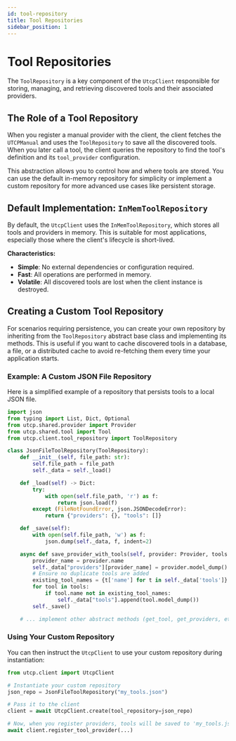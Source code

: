 ```yaml
---
id: tool-repository
title: Tool Repositories
sidebar_position: 1
---
```


# Tool Repositories

The `ToolRepository` is a key component of the `UtcpClient` responsible for storing, managing, and retrieving discovered tools and their associated providers.

## The Role of a Tool Repository

When you register a manual provider with the client, the client fetches the `UTCPManual` and uses the `ToolRepository` to save all the discovered tools. When you later call a tool, the client queries the repository to find the tool's definition and its `tool_provider` configuration.

This abstraction allows you to control how and where tools are stored. You can use the default in-memory repository for simplicity or implement a custom repository for more advanced use cases like persistent storage.

## Default Implementation: `InMemToolRepository`

By default, the `UtcpClient` uses the `InMemToolRepository`, which stores all tools and providers in memory. This is suitable for most applications, especially those where the client's lifecycle is short-lived.

**Characteristics:**
- **Simple**: No external dependencies or configuration required.
- **Fast**: All operations are performed in memory.
- **Volatile**: All discovered tools are lost when the client instance is destroyed.

## Creating a Custom Tool Repository

For scenarios requiring persistence, you can create your own repository by inheriting from the `ToolRepository` abstract base class and implementing its methods. This is useful if you want to cache discovered tools in a database, a file, or a distributed cache to avoid re-fetching them every time your application starts.

### Example: A Custom JSON File Repository

Here is a simplified example of a repository that persists tools to a local JSON file.

```python
import json
from typing import List, Dict, Optional
from utcp.shared.provider import Provider
from utcp.shared.tool import Tool
from utcp.client.tool_repository import ToolRepository

class JsonFileToolRepository(ToolRepository):
    def __init__(self, file_path: str):
        self.file_path = file_path
        self._data = self._load()

    def _load(self) -> Dict:
        try:
            with open(self.file_path, 'r') as f:
                return json.load(f)
        except (FileNotFoundError, json.JSONDecodeError):
            return {"providers": {}, "tools": []}

    def _save(self):
        with open(self.file_path, 'w') as f:
            json.dump(self._data, f, indent=2)

    async def save_provider_with_tools(self, provider: Provider, tools: List[Tool]):
        provider_name = provider.name
        self._data["providers"][provider_name] = provider.model_dump()
        # Ensure no duplicate tools are added
        existing_tool_names = {t['name'] for t in self._data['tools']}
        for tool in tools:
            if tool.name not in existing_tool_names:
                self._data["tools"].append(tool.model_dump())
        self._save()

    # ... implement other abstract methods (get_tool, get_providers, etc.) ...

```

### Using Your Custom Repository

You can then instruct the `UtcpClient` to use your custom repository during instantiation:

```python
from utcp.client import UtcpClient

# Instantiate your custom repository
json_repo = JsonFileToolRepository("my_tools.json")

# Pass it to the client
client = await UtcpClient.create(tool_repository=json_repo)

# Now, when you register providers, tools will be saved to 'my_tools.json'
await client.register_tool_provider(...)
```
